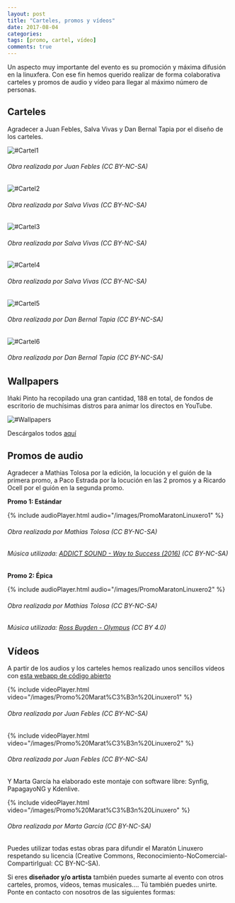 ```yaml
---
layout: post
title: "Carteles, promos y vídeos"
date: 2017-08-04
categories:
tags: [promo, cartel, vídeo]
comments: true
---
```

Un aspecto muy importante del evento es su promoción y máxima difusión en la linuxfera. Con ese fin hemos querido realizar de forma colaborativa carteles y promos de audio y vídeo para llegar al máximo número de personas.

Carteles
--------
Agradecer a Juan Febles, Salva Vivas y Dan Bernal Tapia por el diseño de los carteles.

![#Cartel1](/images/CartelMaratonLinuxero.png)
###### Obra realizada por Juan Febles (CC BY-NC-SA)

![#Cartel2](/images/CartelMaratonLinuxero2.png)
###### Obra realizada por Salva Vivas (CC BY-NC-SA)

![#Cartel3](/images/CartelMaratonLinuxero3.png)
###### Obra realizada por Salva Vivas (CC BY-NC-SA)

![#Cartel4](/images/CartelMaratonLinuxero4.png)
###### Obra realizada por Salva Vivas (CC BY-NC-SA)

![#Cartel5](/images/CartelMaratonLinuxero5.png)
###### Obra realizada por Dan Bernal Tapia (CC BY-NC-SA)

![#Cartel6](/images/carteldirectosmaratonlinuxero.png)
###### Obra realizada por Dan Bernal Tapia (CC BY-NC-SA)

Wallpapers
----------
Iñaki Pinto ha recopilado una gran cantidad, 188 en total, de fondos de escritorio de muchísimas distros para animar los directos en YouTube.

![#Wallpapers](/images/wallpapers.png)

Descárgalos todos [aquí](https://archive.org/download/WallpaperDistros/Wallpaper_distros.zip)

Promos de audio
---------------
Agradecer a Mathias Tolosa por la edición, la locución y el guión de la primera promo, a Paco Estrada por la locución en las 2 promos y a Ricardo Ocell por el guión en la segunda promo.

**Promo 1: Estándar**

{% include audioPlayer.html audio="/images/PromoMaratonLinuxero1" %}
###### Obra realizada por Mathias Tolosa (CC BY-NC-SA)

###### Música utilizada: [ADDICT SOUND - Way to Success (2016)](https://www.jamendo.com/track/1334807/way-to-success) (CC BY-NC-SA)

**Promo 2: Épica**

{% include audioPlayer.html audio="/images/PromoMaratonLinuxero2" %}
###### Obra realizada por Mathias Tolosa (CC BY-NC-SA)

###### Música utilizada: [Ross Bugden - Olympus](https://www.youtube.com/watch?v=BnmglWHoVrk) (CC BY 4.0)

Vídeos
------
A partir de los audios y los carteles hemos realizado unos sencillos vídeos con [esta webapp de código abierto](https://audiogram.sparemin.com/audiogram/)

{% include videoPlayer.html video="/images/Promo%20Marat%C3%B3n%20Linuxero1" %}
###### Obra realizada por Juan Febles (CC BY-NC-SA)

{% include videoPlayer.html video="/images/Promo%20Marat%C3%B3n%20Linuxero2" %}
###### Obra realizada por Juan Febles (CC BY-NC-SA)

Y Marta García ha elaborado este montaje con software libre: Synfig, PapagayoNG y Kdenlive.

{% include videoPlayer.html video="/images/Promo%20Marat%C3%B3n%20Linuxero" %}
###### Obra realizada por Marta García (CC BY-NC-SA)

Puedes utilizar todas estas obras para difundir el Maratón Linuxero respetando su licencia (Creative Commons, Reconocimiento-NoComercial-CompartirIgual: CC BY-NC-SA).

Si eres **diseñador y/o artista** también puedes sumarte al evento con otros carteles, promos, vídeos, temas musicales.... Tú también puedes unirte. Ponte en contacto con nosotros de las siguientes formas:
